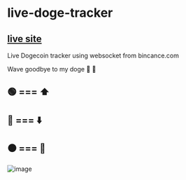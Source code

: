 # live-doge-tracker

## [live site](https://livedoge.netlify.app/)

Live Dogecoin tracker using websocket from bincance.com 

Wave goodbye to my doge 👋 👋

🟢 === ⬆️ 
---
🔴 === ⬇️ 
---
⚫️ === 🤞
---

![image](https://user-images.githubusercontent.com/83312425/120173223-ba363980-c1fb-11eb-9784-9364aededd3e.png)
